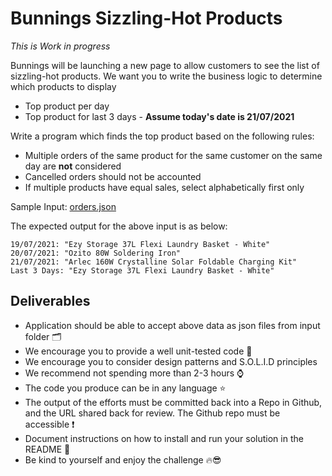 # Bunnings Sizzling-Hot Products

*_This is Work in progress_*

Bunnings will be launching a new page to allow customers to see the list of sizzling-hot products.  We want you to write the business logic to determine which products to display

* Top product per day
* Top product for last 3 days - **Assume today's date is 21/07/2021**

Write a program which finds the top product based on the following rules:

* Multiple orders of the same product for the same customer on the same day are **not** considered
* Cancelled orders should not be accounted
* If multiple products have equal sales, select alphabetically
  first only

Sample Input: [orders.json](inputs/orders.json)

The expected output for the above input is as below:

```text
19/07/2021: "Ezy Storage 37L Flexi Laundry Basket - White"
20/07/2021: "Ozito 80W Soldering Iron"
21/07/2021: "Arlec 160W Crystalline Solar Foldable Charging Kit"
Last 3 Days: "Ezy Storage 37L Flexi Laundry Basket - White"
```

## Deliverables

* Application should be able to accept above data as json files from input
  folder 🗂️
* We encourage you to provide a well unit-tested code 🧪
* We encourage you to consider design patterns and S.O.L.I.D principles
* We recommend not spending more than 2-3 hours ⌚
* The code you produce can be in any language ⭐
* The output of the efforts must be committed back into a Repo in Github, and
  the URL shared back for review. The Github repo must be accessible ❗
* Document instructions on how to install and run your solution in the README 📄
* Be kind to yourself and enjoy the challenge 🔥😎
